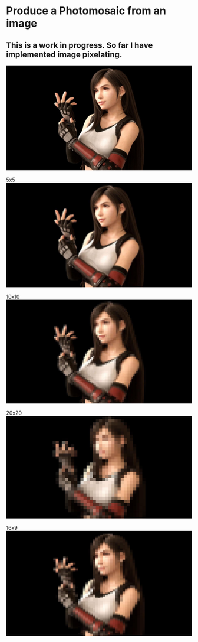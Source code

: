 # Produce a Photomosaic from an image

## This is a work in progress. So far I have implemented image pixelating.

![](images/readme/cover.jpg)

5x5
![](images/readme/output5.jpg)

10x10
![](images/readme/output10.jpg)

20x20
![](images/readme/output20.jpg)

16x9
![](images/readme/output16x9.jpg)
